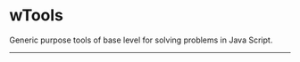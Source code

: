 # wTools

Generic purpose tools of base level for solving problems in Java Script.

_ _ _ _ _ _






















